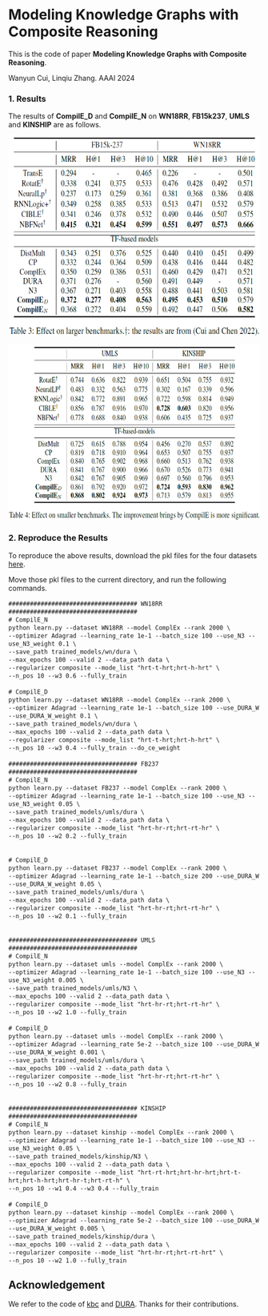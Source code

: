 # Modeling Knowledge Graphs with Composite Reasoning

This is the code of paper 
**Modeling Knowledge Graphs with Composite Reasoning**. 

Wanyun Cui, Linqiu Zhang. AAAI 2024

### 1. Results
The results of **CompilE_D** and **CompilE_N** on **WN18RR**, **FB15k237**, **UMLS** and **KINSHIP** are as follows.

<p align="center">
  <img src="./table3.png" style="width:700px;height:400px;">
</p>

<p align="center">
  <img src="./table4.png" style="width:700px;height:350px;">
</p>

### 2. Reproduce the Results 
To reproduce the above results, download the pkl files for the four datasets [here](https://drive.google.com/drive/folders/1V4z9FeunObC0IOvDcRNH5A5_uCWVxHsN).

Move those pkl files to the current directory, and run the following commands.

```shell script
#################################### WN18RR ####################################
# CompilE_N
python learn.py --dataset WN18RR --model ComplEx --rank 2000 \
--optimizer Adagrad --learning_rate 1e-1 --batch_size 100 --use_N3 --use_N3_weight 0.1 \
--save_path trained_models/wn/dura \
--max_epochs 100 --valid 2 --data_path data \
--regularizer composite --mode_list "hrt-t-hrt;hrt-h-hrt" \
--n_pos 10 --w3 0.6 --fully_train

# CompilE_D
python learn.py --dataset WN18RR --model ComplEx --rank 2000 \
--optimizer Adagrad --learning_rate 1e-1 --batch_size 100 --use_DURA_W --use_DURA_W_weight 0.1 \
--save_path trained_models/wn/dura \
--max_epochs 100 --valid 2 --data_path data \
--regularizer composite --mode_list "hrt-t-hrt;hrt-h-hrt" \
--n_pos 10 --w3 0.4 --fully_train --do_ce_weight

#################################### FB237 ####################################
# CompilE_N
python learn.py --dataset FB237 --model ComplEx --rank 2000 \
--optimizer Adagrad --learning_rate 1e-1 --batch_size 100 --use_N3 --use_N3_weight 0.05 \
--save_path trained_models/umls/dura \
--max_epochs 100 --valid 2 --data_path data \
--regularizer composite --mode_list "hrt-hr-rt;hrt-rt-hr" \
--n_pos 10 --w2 0.2 --fully_train


# CompilE_D
python learn.py --dataset FB237 --model ComplEx --rank 2000 \
--optimizer Adagrad --learning_rate 1e-1 --batch_size 200 --use_DURA_W --use_DURA_W_weight 0.05 \
--save_path trained_models/umls/dura \
--max_epochs 100 --valid 2 --data_path data \
--regularizer composite --mode_list "hrt-hr-rt;hrt-rt-hr" \
--n_pos 10 --w2 0.1 --fully_train


#################################### UMLS ####################################
# CompilE_N
python learn.py --dataset umls --model ComplEx --rank 2000 \
--optimizer Adagrad --learning_rate 1e-1 --batch_size 100 --use_N3 --use_N3_weight 0.005 \
--save_path trained_models/umls/N3 \
--max_epochs 100 --valid 2 --data_path data \
--regularizer composite --mode_list "hrt-hr-rt;hrt-rt-hr" \
--n_pos 10 --w2 1.0 --fully_train

# CompilE_D
python learn.py --dataset umls --model ComplEx --rank 2000 \
--optimizer Adagrad --learning_rate 5e-2 --batch_size 100 --use_DURA_W --use_DURA_W_weight 0.001 \
--save_path trained_models/umls/dura \
--max_epochs 100 --valid 2 --data_path data \
--regularizer composite --mode_list "hrt-hr-rt;hrt-rt-hr" \
--n_pos 10 --w2 0.8 --fully_train


#################################### KINSHIP ####################################
# CompilE_N
python learn.py --dataset kinship --model ComplEx --rank 2000 \
--optimizer Adagrad --learning_rate 1e-1 --batch_size 100 --use_N3 --use_N3_weight 0.05 \
--save_path trained_models/kinship/N3 \
--max_epochs 100 --valid 2 --data_path data \
--regularizer composite --mode_list "hrt-rt-hrt;hrt-hr-hrt;hrt-t-hrt;hrt-h-hrt;hrt-hr-t;hrt-rt-h" \
--n_pos 10 --w1 0.4 --w3 0.4 --fully_train

# CompilE_D
python learn.py --dataset kinship --model ComplEx --rank 2000 \
--optimizer Adagrad --learning_rate 5e-2 --batch_size 100 --use_DURA_W --use_DURA_W_weight 0.005 \
--save_path trained_models/kinship/dura \
--max_epochs 100 --valid 2 --data_path data \
--regularizer composite --mode_list "hrt-hr-rt;hrt-rt-hrt" \
--n_pos 10 --w2 1.0 --fully_train
```

## Acknowledgement
We refer to the code of [kbc](https://github.com/facebookresearch/kbc) and [DURA](https://github.com/MIRALab-USTC/KGE-DURA). Thanks for their contributions.

